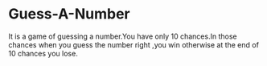 # Guess-A-Number
It is a game of guessing a number.You have only 10 chances.In those chances when you guess the number right ,you win otherwise at the end of 10 chances you lose.
